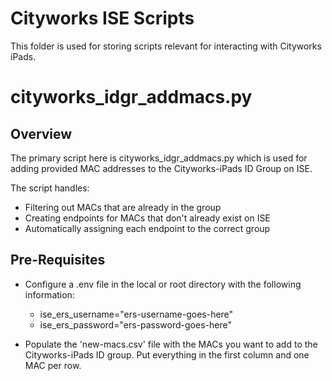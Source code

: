 # Cityworks ISE Scripts

This folder is used for storing scripts relevant for interacting with Cityworks iPads. 

# cityworks_idgr_addmacs.py

## Overview

The primary script here is cityworks_idgr_addmacs.py which is used for adding provided MAC addresses to the Cityworks-iPads ID Group on ISE. 

The script handles:

- Filtering out MACs that are already in the group
- Creating endpoints for MACs that don't already exist on ISE
- Automatically assigning each endpoint to the correct group

## Pre-Requisites
- Configure a .env file in the local or root directory with the following information: 

    - ise_ers_username="ers-username-goes-here"
    - ise_ers_password="ers-password-goes-here"

- Populate the 'new-macs.csv' file with the MACs you want to add to the Cityworks-iPads ID group. Put everything in the first column and one MAC per row.



